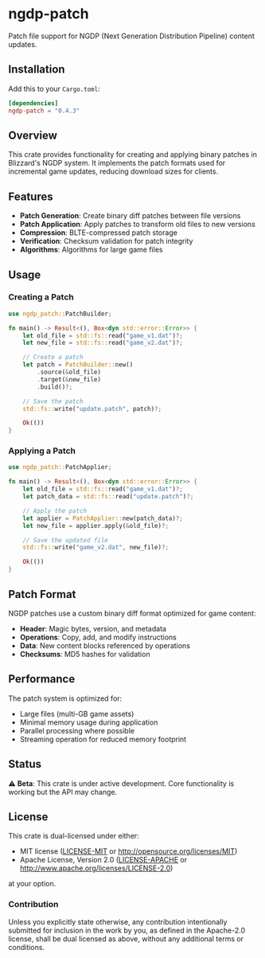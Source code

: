 # ngdp-patch

Patch file support for NGDP (Next Generation Distribution Pipeline) content updates.

## Installation

Add this to your `Cargo.toml`:

```toml
[dependencies]
ngdp-patch = "0.4.3"
```

## Overview

This crate provides functionality for creating and applying binary patches in Blizzard's NGDP system. It implements the patch formats used for incremental game updates, reducing download sizes for clients.

## Features

- **Patch Generation**: Create binary diff patches between file versions
- **Patch Application**: Apply patches to transform old files to new versions
- **Compression**: BLTE-compressed patch storage
- **Verification**: Checksum validation for patch integrity
- **Algorithms**: Algorithms for large game files

## Usage

### Creating a Patch

```rust
use ngdp_patch::PatchBuilder;

fn main() -> Result<(), Box<dyn std::error::Error>> {
    let old_file = std::fs::read("game_v1.dat")?;
    let new_file = std::fs::read("game_v2.dat")?;

    // Create a patch
    let patch = PatchBuilder::new()
        .source(&old_file)
        .target(&new_file)
        .build()?;

    // Save the patch
    std::fs::write("update.patch", patch)?;

    Ok(())
}
```

### Applying a Patch

```rust
use ngdp_patch::PatchApplier;

fn main() -> Result<(), Box<dyn std::error::Error>> {
    let old_file = std::fs::read("game_v1.dat")?;
    let patch_data = std::fs::read("update.patch")?;

    // Apply the patch
    let applier = PatchApplier::new(patch_data)?;
    let new_file = applier.apply(&old_file)?;

    // Save the updated file
    std::fs::write("game_v2.dat", new_file)?;

    Ok(())
}
```

## Patch Format

NGDP patches use a custom binary diff format optimized for game content:

- **Header**: Magic bytes, version, and metadata
- **Operations**: Copy, add, and modify instructions
- **Data**: New content blocks referenced by operations
- **Checksums**: MD5 hashes for validation

## Performance

The patch system is optimized for:

- Large files (multi-GB game assets)
- Minimal memory usage during application
- Parallel processing where possible
- Streaming operation for reduced memory footprint

## Status

⚠️ **Beta**: This crate is under active development. Core functionality is working but the API may change.

## License

This crate is dual-licensed under either:

- MIT license ([LICENSE-MIT](../LICENSE-MIT) or <http://opensource.org/licenses/MIT>)
- Apache License, Version 2.0 ([LICENSE-APACHE](../LICENSE-APACHE) or <http://www.apache.org/licenses/LICENSE-2.0>)

at your option.

### Contribution

Unless you explicitly state otherwise, any contribution intentionally submitted for inclusion in the work by you, as defined in the Apache-2.0 license, shall be dual licensed as above, without any additional terms or conditions.
